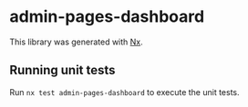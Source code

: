 # admin-pages-dashboard

This library was generated with [Nx](https://nx.dev).

## Running unit tests

Run `nx test admin-pages-dashboard` to execute the unit tests.
